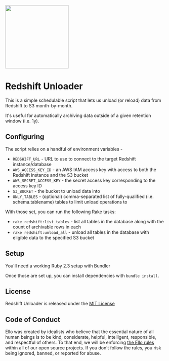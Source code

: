 <img src="http://d324imu86q1bqn.cloudfront.net/uploads/user/avatar/641/large_Ello.1000x1000.png" width="200px" height="200px" />

# Redshift Unloader

This is a simple schedulable script that lets us unload (or reload) data from Redshift to S3 month-by-month.

It's useful for automatically archiving data outside of a given retention window (i.e. 1y). 


## Configuring

The script relies on a handful of environment variables - 

- `REDSHIFT_URL` - URL to use to connect to the target Redshift instance/database
- `AWS_ACCESS_KEY_ID` - an AWS IAM access key with access to both the Redshift instance and the S3 bucket
- `AWS_SECRET_ACCESS_KEY` - the secret access key corresponding to the access key ID
- `S3_BUCKET` - the bucket to unload data into
- `ONLY_TABLES` - (optional) comma-separated list of fully-qualified (i.e. schema.tablename) tables to limit unload operations to

With those set, you can run the following Rake tasks:

- `rake redshift:list_tables` - list all tables in the database along with the count of archivable rows in each
- `rake redshift:unload_all` - unload all tables in the database with eligible data to the specified S3 bucket

## Setup

You'll need a working Ruby 2.3 setup with Bundler

Once those are set up, you can install dependencies with `bundle install`.

## License
Redshift Unloader is released under the [MIT License](blob/master/LICENSE.txt)

## Code of Conduct
Ello was created by idealists who believe that the essential nature of all human beings is to be kind, considerate, helpful, intelligent, responsible, and respectful of others. To that end, we will be enforcing [the Ello rules](https://ello.co/wtf/policies/rules/) within all of our open source projects. If you don’t follow the rules, you risk being ignored, banned, or reported for abuse.
